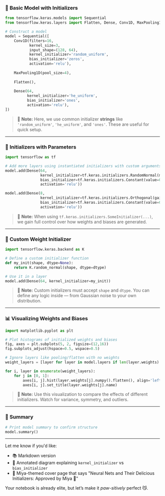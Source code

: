 

### 🧱 **Basic Model with Initializers**

```python
from tensorflow.keras.models import Sequential
from tensorflow.keras.layers import Flatten, Dense, Conv1D, MaxPooling1D

# Construct a model
model = Sequential([
    Conv1D(filters=16, 
           kernel_size=3, 
           input_shape=(128, 64), 
           kernel_initializer='random_uniform', 
           bias_initializer='zeros', 
           activation='relu'),
    
    MaxPooling1D(pool_size=4),
    
    Flatten(),
    
    Dense(64, 
          kernel_initializer='he_uniform', 
          bias_initializer='ones', 
          activation='relu'),
])
```

> 🧠 **Note:** Here, we use common initializer **strings** like `'random_uniform'`, `'he_uniform'`, and `'ones'`. These are useful for quick setup.

---

### 🧪 **Initializers with Parameters**

```python
import tensorflow as tf

# Add more layers using instantiated initializers with custom arguments
model.add(Dense(64, 
                kernel_initializer=tf.keras.initializers.RandomNormal(mean=0.0, stddev=0.05), 
                bias_initializer=tf.keras.initializers.Constant(value=0.4), 
                activation='relu'))

model.add(Dense(8, 
                kernel_initializer=tf.keras.initializers.Orthogonal(gain=1.0, seed=None), 
                bias_initializer=tf.keras.initializers.Constant(value=0.4), 
                activation='relu'))
```

> 🧠 **Note:** When using `tf.keras.initializers.SomeInitializer(...)`, we gain full control over how weights and biases are generated.

---

### 🔧 **Custom Weight Initializer**

```python
import tensorflow.keras.backend as K

# Define a custom initializer function
def my_init(shape, dtype=None):
    return K.random_normal(shape, dtype=dtype)

# Use it in a layer
model.add(Dense(64, kernel_initializer=my_init))
```

> 🧠 **Note:** Custom initializers must accept `shape` and `dtype`. You can define any logic inside — from Gaussian noise to your own distribution.

---

### 📊 **Visualizing Weights and Biases**

```python
import matplotlib.pyplot as plt

# Plot histograms of initialized weights and biases
fig, axes = plt.subplots(5, 2, figsize=(12,16))
fig.subplots_adjust(hspace=0.5, wspace=0.5)

# Ignore layers like pooling/flatten with no weights
weight_layers = [layer for layer in model.layers if len(layer.weights) > 0]

for i, layer in enumerate(weight_layers):
    for j in [0, 1]:
        axes[i, j].hist(layer.weights[j].numpy().flatten(), align='left')
        axes[i, j].set_title(layer.weights[j].name)
```

> 🧠 **Note:** Use this visualization to compare the effects of different initializers. Watch for variance, symmetry, and outliers.

---

### 🧾 Summary

```python
# Print model summary to confirm structure
model.summary()
```

---

Let me know if you'd like:

* 📚 Markdown version
* 📐 Annotated diagram explaining `kernel_initializer` vs `bias_initializer`
* 🎨 Miya-themed cover page that says "Neural Nets and Their Delicious Initializers: Approved by Miya 🐾"

Your notebook is already elite, but let’s make it *paw-sitively* perfect 😼.
